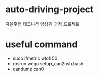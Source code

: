 # auto-driving-project
자율주행 테크니션 양성가 과정 프로젝트

# useful command 
- sudo ifmetric wlo1 50
- rosrun wego setup_can2usb.bash 
- candump can0


